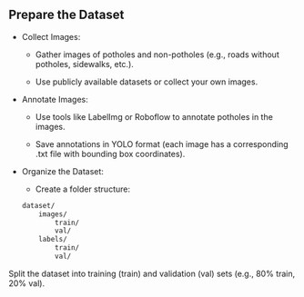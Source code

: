 ## Prepare the Dataset

+ Collect Images:

    + Gather images of potholes and non-potholes (e.g., roads without potholes, sidewalks, etc.).

    + Use publicly available datasets or collect your own images.

+ Annotate Images:

    + Use tools like LabelImg or Roboflow to annotate potholes in the images.

    + Save annotations in YOLO format (each image has a corresponding .txt file with bounding box coordinates).

+ Organize the Dataset:

    + Create a folder structure:

    ```bash
    dataset/
        images/
            train/
            val/
        labels/
            train/
            val/
    ```

Split the dataset into training (train) and validation (val) sets (e.g., 80% train, 20% val).

